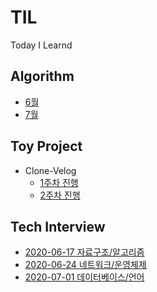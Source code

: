 # TIL
Today I Learnd

## Algorithm 
- [6월](https://github.com/JJungwoo/TIL/blob/master/Algorithm/2020-06.md)
- [7월](https://github.com/JJungwoo/TIL/blob/master/Algorithm/2020-07.md)

## Toy Project
- Clone-Velog
  - [1주차 진행](https://github.com/JJungwoo/TIL/blob/master/ToyProject/clone-velog/1%EC%A3%BC%EC%B0%A8_%EC%A7%84%ED%96%89.md)
  - [2주차 진행](https://github.com/JJungwoo/TIL/blob/master/ToyProject/clone-velog/2%EC%A3%BC%EC%B0%A8_%EC%A7%84%ED%96%89.md)


## Tech Interview
- [2020-06-17 자료구조/알고리즘](https://github.com/JJungwoo/TIL/blob/master/TechInterview/study/2020-06-17.md)
- [2020-06-24 네트워크/운영체제](https://github.com/JJungwoo/TIL/blob/master/TechInterview/study/2020-06-24.md)
- [2020-07-01 데이터베이스/언어](https://github.com/JJungwoo/TIL/blob/master/TechInterview/study/2020-07-01.md)

